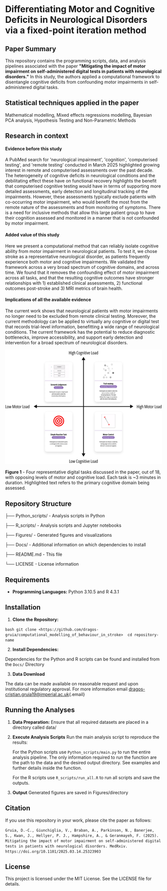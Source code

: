 # Differentiating Motor and Cognitive Deficits in Neurological Disorders via a fixed-point iteration method

## Paper Summary

This repository contains the programming scripts, data, and analysis pipelines associated with the paper **"Mitigating the impact of motor impairment on self-administered digital tests in patients with neurological disorders."** In this study, the authors applied a computational framework to disentangle cognitive deficits from confounding motor impairments in self-administered digital tasks.

## Statistical techniques applied in the paper

Mathematical modelling, Mixed effects regressions modelling, Bayesian PCA analysis, Hypothesis Testing and Non-Parametric Methods

## Research in context

#### **Evidence before this study**

A PubMed search for 'neurological impairment', 'cognition', 'computerised testing', and 'remote testing' conducted in March 2025 highlighted growing interest in remote and computerised assessments over the past decade. The heterogeneity of cognitive deficits in neurological conditions and the debilitating effect these have on functional recovery highlights the benefit that computerised cognitive testing would have in terms of supporting more detailed assessments, early detection and longitudinal tracking of the impairments. However, these assessments typically exclude patients with co-occurring motor impairment, who would benefit the most from the remote nature of the assessments and from monitoring of symptoms. There is a need for inclusive methods that allow this large patient group to have their cognition assessed and monitored in a manner that is not confounded by motor impairment.

#### **Added value of this study**

Here we present a computational method that can reliably isolate cognitive ability from motor impairment in neurological patients. To test it, we chose stroke as a representative neurological disorder, as patients frequently experience both motor and cognitive impairments. We validated the framework across a very broad spectrum of cognitive domains, and across time. We found that it removes the confounding effect of motor impairment across all tasks, and that the resulting cognitive outcomes have stronger relationships with 1) established clinical assessments, 2) functional outcomes post-stroke and 3) MRI metrics of brain health.

#### **Implications of all the available evidence**

The current work shows that neurological patients with motor impairments no longer need to be excluded from remote clinical testing. Moreover, the current methodology can be applied to virtually any cognitive or digital test that records trial-level information, benefitting a wide range of neurological conditions. The current framework has the potential to reduce diagnostic bottlenecks, improve accessibility, and support early detection and intervention for a broad spectrum of neurological disorders.

<p align="center">

<img src="Figures/key tasks graph.png"/>

**Figure 1** - Four representative digital tasks discussed in the paper, out of 18, with opposing levels of motor and cognitive load. Each task is \~3 minutes in duration. Highlighted text refers to the primary cognitive domain being assessed.

</p>

## Repository Structure

├── Python_scripts/ - Analysis scripts in Python

├── R_scripts/ - Analysis scripts and Jupyter notebooks

├── Figures/ - Generated figures and visualizations

├── Docs/ - Additional information on which dependencies to install

├── README.md - This file

└── LICENSE - License information

## Requirements

-   **Programming Languages:** Python 3.10.5 and R 4.3.1

## Installation

1.  **Clone the Repository:**

`bash git clone <https://github.com/dragos-gruia/computational_modelling_of_behaviour_in_stroke>  cd repository-name`

2.  **Install Dependencies:**

Dependencies for the Python and R scripts can be found and installed from the `Docs/` Directory

3.  **Data Download**

The data can be made available on reasonable request and upon institutional regulatory approval. For more information email [dragos-cristian.gruia19\@imperial.ac.uk](mailto:dragos-cristian.gruia19@imperial.ac.uk){.email}

## Running the Analyses

1.  **Data Preparation:** Ensure that all required datasets are placed in a directory called data/

2.  **Execute Analysis Scripts** Run the main analysis script to reproduce the results:

    For the Python scripts use `Python_scripts/main.py` to run the entire analysis pipeline. The only information required to run the function are the path to the data and the desired output directory. See examples and further details inside the function.

    For the R scripts use `R_scripts/run_all.R` to run all scripts and save the outputs.

3.  **Output** Generated figures are saved in Figures/directory

## Citation

If you use this repository in your work, please cite the paper as follows:

`Gruia, D.-C., Giunchiglia, V., Braban, A., Parkinson, N., Banerjee, S., Kwan, J., Hellyer, P. J., Hampshire, A., & Geranmayeh, F. (2025). Mitigating the impact of motor impairment on self-administered digital tests in patients with neurological disorders. MedRxiv. https://doi.org/10.1101/2025.03.14.25323903`

## License

This project is licensed under the MIT License. See the LICENSE file for details.
